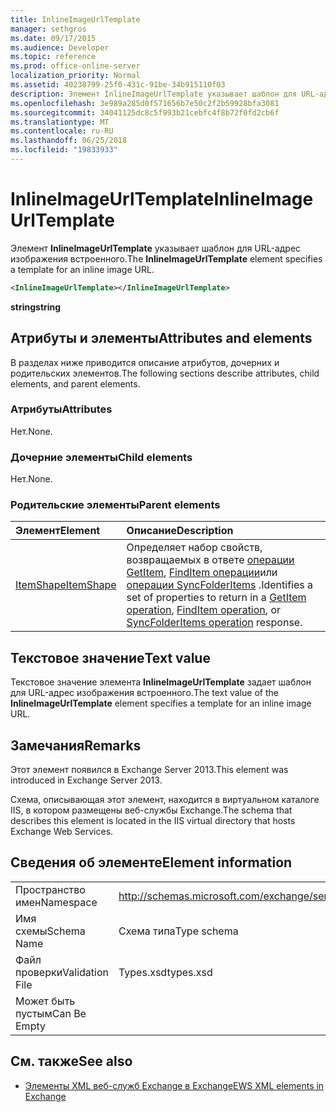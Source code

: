 ```yaml
---
title: InlineImageUrlTemplate
manager: sethgros
ms.date: 09/17/2015
ms.audience: Developer
ms.topic: reference
ms.prod: office-online-server
localization_priority: Normal
ms.assetid: 40238799-25f0-431c-91be-34b915110f03
description: Элемент InlineImageUrlTemplate указывает шаблон для URL-адрес изображения встроенного.
ms.openlocfilehash: 3e989a285d0f571656b7e50c2f2b59928bfa3081
ms.sourcegitcommit: 34041125dc8c5f993b21cebfc4f8b72f0fd2cb6f
ms.translationtype: MT
ms.contentlocale: ru-RU
ms.lasthandoff: 06/25/2018
ms.locfileid: "19833933"
---
```

# <a name="inlineimageurltemplate"></a><span data-ttu-id="feb85-103">InlineImageUrlTemplate</span><span class="sxs-lookup"><span data-stu-id="feb85-103">InlineImageUrlTemplate</span></span>

<span data-ttu-id="feb85-104">Элемент **InlineImageUrlTemplate** указывает шаблон для URL-адрес изображения встроенного.</span><span class="sxs-lookup"><span data-stu-id="feb85-104">The **InlineImageUrlTemplate** element specifies a template for an inline image URL.</span></span> 
  
```XML
<InlineImageUrlTemplate></InlineImageUrlTemplate>
```

 <span data-ttu-id="feb85-105">**string**</span><span class="sxs-lookup"><span data-stu-id="feb85-105">**string**</span></span>
## <a name="attributes-and-elements"></a><span data-ttu-id="feb85-106">Атрибуты и элементы</span><span class="sxs-lookup"><span data-stu-id="feb85-106">Attributes and elements</span></span>

<span data-ttu-id="feb85-107">В разделах ниже приводится описание атрибутов, дочерних и родительских элементов.</span><span class="sxs-lookup"><span data-stu-id="feb85-107">The following sections describe attributes, child elements, and parent elements.</span></span>
  
### <a name="attributes"></a><span data-ttu-id="feb85-108">Атрибуты</span><span class="sxs-lookup"><span data-stu-id="feb85-108">Attributes</span></span>

<span data-ttu-id="feb85-109">Нет.</span><span class="sxs-lookup"><span data-stu-id="feb85-109">None.</span></span>
  
### <a name="child-elements"></a><span data-ttu-id="feb85-110">Дочерние элементы</span><span class="sxs-lookup"><span data-stu-id="feb85-110">Child elements</span></span>

<span data-ttu-id="feb85-111">Нет.</span><span class="sxs-lookup"><span data-stu-id="feb85-111">None.</span></span>
  
### <a name="parent-elements"></a><span data-ttu-id="feb85-112">Родительские элементы</span><span class="sxs-lookup"><span data-stu-id="feb85-112">Parent elements</span></span>

|<span data-ttu-id="feb85-113">**Элемент**</span><span class="sxs-lookup"><span data-stu-id="feb85-113">**Element**</span></span>|<span data-ttu-id="feb85-114">**Описание**</span><span class="sxs-lookup"><span data-stu-id="feb85-114">**Description**</span></span>|
|:-----|:-----|
|[<span data-ttu-id="feb85-115">ItemShape</span><span class="sxs-lookup"><span data-stu-id="feb85-115">ItemShape</span></span>](itemshape.md) <br/> |<span data-ttu-id="feb85-116">Определяет набор свойств, возвращаемых в ответе [операции GetItem](getitem-operation.md), [FindItem операции](finditem-operation.md)или [операции SyncFolderItems](syncfolderitems-operation.md) .</span><span class="sxs-lookup"><span data-stu-id="feb85-116">Identifies a set of properties to return in a [GetItem operation](getitem-operation.md), [FindItem operation](finditem-operation.md), or [SyncFolderItems operation](syncfolderitems-operation.md) response.</span></span>  <br/> |
   
## <a name="text-value"></a><span data-ttu-id="feb85-117">Текстовое значение</span><span class="sxs-lookup"><span data-stu-id="feb85-117">Text value</span></span>

<span data-ttu-id="feb85-118">Текстовое значение элемента **InlineImageUrlTemplate** задает шаблон для URL-адрес изображения встроенного.</span><span class="sxs-lookup"><span data-stu-id="feb85-118">The text value of the **InlineImageUrlTemplate** element specifies a template for an inline image URL.</span></span> 
  
## <a name="remarks"></a><span data-ttu-id="feb85-119">Замечания</span><span class="sxs-lookup"><span data-stu-id="feb85-119">Remarks</span></span>

<span data-ttu-id="feb85-120">Этот элемент появился в Exchange Server 2013.</span><span class="sxs-lookup"><span data-stu-id="feb85-120">This element was introduced in Exchange Server 2013.</span></span>
  
<span data-ttu-id="feb85-121">Схема, описывающая этот элемент, находится в виртуальном каталоге IIS, в котором размещены веб-службы Exchange.</span><span class="sxs-lookup"><span data-stu-id="feb85-121">The schema that describes this element is located in the IIS virtual directory that hosts Exchange Web Services.</span></span>
  
## <a name="element-information"></a><span data-ttu-id="feb85-122">Сведения об элементе</span><span class="sxs-lookup"><span data-stu-id="feb85-122">Element information</span></span>

|||
|:-----|:-----|
|<span data-ttu-id="feb85-123">Пространство имен</span><span class="sxs-lookup"><span data-stu-id="feb85-123">Namespace</span></span>  <br/> |http://schemas.microsoft.com/exchange/services/2006/types  <br/> |
|<span data-ttu-id="feb85-124">Имя схемы</span><span class="sxs-lookup"><span data-stu-id="feb85-124">Schema Name</span></span>  <br/> |<span data-ttu-id="feb85-125">Схема типа</span><span class="sxs-lookup"><span data-stu-id="feb85-125">Type schema</span></span>  <br/> |
|<span data-ttu-id="feb85-126">Файл проверки</span><span class="sxs-lookup"><span data-stu-id="feb85-126">Validation File</span></span>  <br/> |<span data-ttu-id="feb85-127">Types.xsd</span><span class="sxs-lookup"><span data-stu-id="feb85-127">types.xsd</span></span>  <br/> |
|<span data-ttu-id="feb85-128">Может быть пустым</span><span class="sxs-lookup"><span data-stu-id="feb85-128">Can Be Empty</span></span>  <br/> ||
   
## <a name="see-also"></a><span data-ttu-id="feb85-129">См. также</span><span class="sxs-lookup"><span data-stu-id="feb85-129">See also</span></span>



- [<span data-ttu-id="feb85-130">Элементы XML веб-служб Exchange в Exchange</span><span class="sxs-lookup"><span data-stu-id="feb85-130">EWS XML elements in Exchange</span></span>](ews-xml-elements-in-exchange.md)

